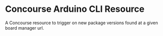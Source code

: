 # Concourse Arduino CLI Resource

A Concourse resource to trigger on new package versions found at a given board manager url.
